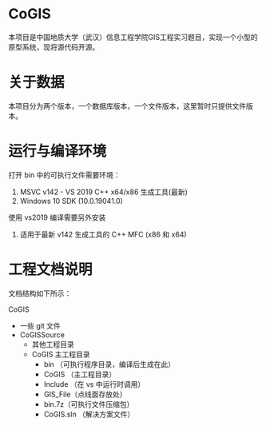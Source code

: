 CoGIS
========
本项目是中国地质大学（武汉）信息工程学院GIS工程实习题目，实现一个小型的原型系统，现将源代码开源。

关于数据
========
本项目分为两个版本，一个数据库版本，一个文件版本，这里暂时只提供文件版本。

运行与编译环境
========
打开 bin 中的可执行文件需要环境：
1. MSVC v142 - VS 2019 C++ x64/x86 生成工具(最新)
2. Windows 10 SDK (10.0.19041.0)

使用 vs2019 编译需要另外安装
1. 适用于最新 v142 生成工具的 C++ MFC (x86 和 x64)

工程文档说明
========

文档结构如下所示：

CoGIS
- 一些 git 文件
- CoGISSource
  - 其他工程目录
  - CoGIS 主工程目录
    - bin （可执行程序目录，编译后生成在此）
    - CoGIS （主工程目录）
    - Include （在 vs 中运行时调用）
    - GIS_File（点线面存放处）
    - bin.7z（可执行文件压缩包）
    - CoGIS.sln （解决方案文件）